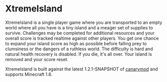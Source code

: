 XtremeIsland
============

XtremeIsland is a single player game where you are transported to an empty world where all you have
is a tiny island and a meager set of supplies to survive. Challenges may be completed for additional
resources and your overall score is tracked realtime against other players. You get one chance to
expand your island score as high as possible before falling prey to clumsiness or the dangers of a
ruthless world. The difficulty is hard and natural health recovery is disabled. If you die, it's all
over. Your island is removed and your score reset.

XtremeIsland is built against the latest 1.2.1-SNAPSHOT of [canarymod](http://www.canarymod.net/)
and supports Minecraft 1.8.
